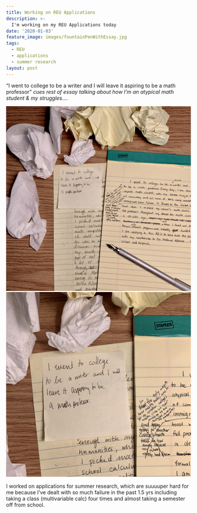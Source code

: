 ```yaml
---
title: Working on REU Applications
description: >-
  I'm working on my REU Applications today
date: '2020-01-03'
feature_image: images/fountainPenWithEssay.jpg
tags:
  - REU
  - applications
  - summer research
layout: post
---
```


“I went to college to be a writer and I will leave it aspiring to be a math professor” *cues rest of essay talking about how I’m an atypical math student & my struggles….*

<!--more-->
![A flatlay of my essay](images/EssayFar.jpg)  
![Closeup of a post it saying "I went to college to be a writer and I will leave it aspiring to be a math professor”](images/PostitCloseup.jpg)

I worked on applications for summer research, which are suuuuper hard for me because I’ve dealt with so much failure in the past 1.5 yrs including taking a class (multivariable calc) four times and almost taking a semester off from school.

